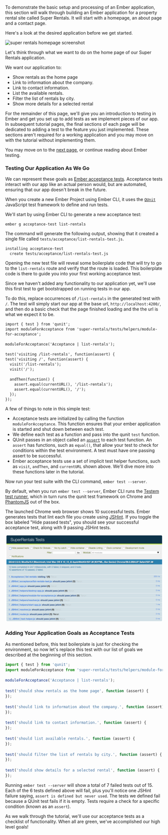 To demonstrate the basic setup and processing of an Ember application, this section will walk through building an Ember application for a property rental site called Super Rentals.
It will start with a homepage, an about page and a contact page.

Here's a look at the desired application before we get started.

![super rentals homepage screenshot](../../images/service/style-super-rentals-maps.png)

Let's think through what we want to do on the home page of our Super Rentals application.

We want our application to:

* Show rentals as the home page
* Link to information about the company.
* Link to contact information.
* List the available rentals.
* Filter the list of rentals by city.
* Show more details for a selected rental

For the remainder of this page, we'll give you an introduction to testing in Ember and get you set up to add tests as we implement pieces of our app.
In subsequent tutorial pages, the final sections of each page will be dedicated to adding a test to the feature you just implemented.
These sections aren't required for a working application and you may move on with the tutorial without implementing them.

You may move on to the [next page](../routes-and-templates/), or continue reading about Ember testing.

### Testing Our Application As We Go

We can represent these goals as [Ember acceptance tests](../../testing/acceptance/).
Acceptance tests interact with our app like an actual person would, but are automated, ensuring that our app doesn't break in the future.

When you create a new Ember Project using Ember CLI, it uses the [`QUnit`](https://qunitjs.com/) JavaScript test framework to define and run tests.

We'll start by using Ember CLI to generate a new acceptance test:

```shell
ember g acceptance-test list-rentals
```

The command will generate the following output, showing that it created a single file called `tests/acceptance/list-rentals-test.js`.

```shell
installing acceptance-test
  create tests/acceptance/list-rentals-test.js
```

Opening the new test file will reveal some boilerplate code that will try to go to the `list-rentals` route and verify that the route is loaded.
This boilerplate code is there to guide you into your first working acceptance test.

Since we haven't added any functionality to our application yet, we'll use this first test to get bootstrapped on running
tests in our app.

To do this, replace occurrences of `/list-rentals` in the generated test with `/`.
The test will simply start our app at the base url, `http://localhost:4200/`,
and then do a basic check that the page finished loading and the the url is what we expect it to be.

```/tests/acceptance/list-rentals-test.js{-6,+7,-8,+9,-12,+13}
import { test } from 'qunit';
import moduleForAcceptance from 'super-rentals/tests/helpers/module-for-acceptance';

moduleForAcceptance('Acceptance | list-rentals');

test('visiting /list-rentals', function(assert) {
test('visiting /', function(assert) {
  visit('/list-rentals');
  visit('/');

  andThen(function() {
    assert.equal(currentURL(), '/list-rentals');
    assert.equal(currentURL(), '/');
  });
});
```

A few of things to note in this simple test:

* Acceptance tests are initialized by calling the function `moduleForAcceptance`.
  This function ensures that your ember application is started and shut down between each test.
* We define each test as a function and pass into the qunit `test` function.
* QUnit passes in an object called an [`assert`](https://api.qunitjs.com/category/assert/) to each test function.
  An `assert` has functions, such as `equal()`, that allow your test to check for conditions within the test environment.
  A test must have one passing assert to be successful.
* Ember acceptance tests use a set of implicit test helper functions,
  such as `visit`, `andThen`, and `currentURL` shown above.
  We'll dive more into these functions later in the tutorial.


Now run your test suite with the CLI command, `ember test --server`.

By default, when you run `ember test --server`, Ember CLI runs the [Testem test runner](https://github.com/testem/testem),
which in turn runs the qunit test framework on Chrome and [PhantomJS](http://phantomjs.org/) out of the box.

The launched Chrome web browser shows 10 successful tests.
Ember generates tests that lint each file you create using [JSHint](http://jshint.com/).
If you toggle the box labeled "Hide passed tests", you should see your successful acceptance test, along with 9 passing JSHint tests.

![Initial Tests Screenshot](../../images/acceptance-test/initial-tests.png)

### Adding Your Application Goals as Acceptance Tests

As mentioned before, this test boilerplate is just for checking the environment, so now let's replace this test with our list of goals we described at the beginning of this section.

```/tests/acceptance/list-rentals-test.js
import { test } from 'qunit';
import moduleForAcceptance from 'super-rentals/tests/helpers/module-for-acceptance';

moduleForAcceptance('Acceptance | list-rentals');

test('should show rentals as the home page', function (assert) {
});

test('should link to information about the company.', function (assert) {
});

test('should link to contact information.', function (assert) {
});

test('should list available rentals.', function (assert) {
});

test('should filter the list of rentals by city.', function (assert) {
});

test('should show details for a selected rental', function (assert) {
});
```

Running `ember test --server` will show a total of 7 failed tests out of 15.
Each of the 6 tests defined above will fail, plus you'll notice one JSHint failure saying, `assert is defined but never used`.
The tests we defined fail because a QUnit test fails if it is empty.
Tests require a check for a specific condition (known as an `assert`).

As we walk through the tutorial, we'll use our acceptance tests as a checklist of functionality.
When all are green, we've accomplished our high level goals!
